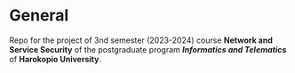 # General

Repo for the project of 3nd semester (2023-2024) course **Network and Service Security** of the postgraduate program **_Informatics and Telematics_** of **Harokopio University**.